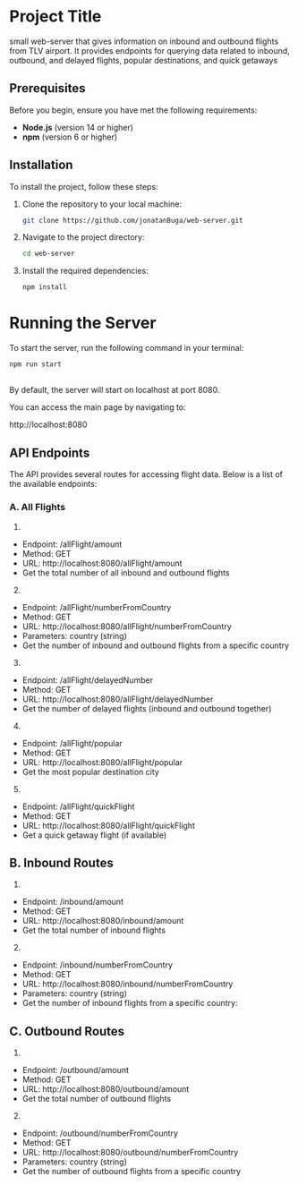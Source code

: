 # Project Title

small web-server that gives information on inbound and outbound flights from TLV airport.
It provides endpoints for querying data related to inbound, outbound, and delayed flights, popular destinations, and quick getaways

## Prerequisites

Before you begin, ensure you have met the following requirements:

- **Node.js** (version 14 or higher)
- **npm** (version 6 or higher)

## Installation

To install the project, follow these steps:

1. Clone the repository to your local machine:
    ```bash
    git clone https://github.com/jonatanBuga/web-server.git
    ```

2. Navigate to the project directory:
    ```bash
    cd web-server
    ```

3. Install the required dependencies:
    ```bash
    npm install
    ```



# Running the Server

To start the server, run the following command in your terminal:

```bash
npm run start

```

## 

By default, the server will start on localhost at port 8080.

You can access the main page by navigating to:

http://localhost:8080

## API Endpoints

The API provides several routes for accessing flight data. Below is a list of the available endpoints:

### A. All Flights


1. 
- Endpoint: /allFlight/amount
- Method: GET
- URL: http://localhost:8080/allFlight/amount
- Get the total number of all inbound and outbound flights


2. 
- Endpoint: /allFlight/numberFromCountry
- Method: GET
- URL: http://localhost:8080/allFlight/numberFromCountry
- Parameters: country (string)
- Get the number of inbound and outbound flights from a specific country

3. 
- Endpoint: /allFlight/delayedNumber
- Method: GET
- URL: http://localhost:8080/allFlight/delayedNumber
- Get the number of delayed flights (inbound and outbound together)

4. 
- Endpoint: /allFlight/popular
- Method: GET
- URL: http://localhost:8080/allFlight/popular
- Get the most popular destination city


5. 
- Endpoint: /allFlight/quickFlight
- Method: GET
- URL: http://localhost:8080/allFlight/quickFlight
- Get a quick getaway flight (if available)

## B. Inbound Routes

1. 

- Endpoint: /inbound/amount
- Method: GET
- URL: http://localhost:8080/inbound/amount
- Get the total number of inbound flights


2. 
- Endpoint: /inbound/numberFromCountry
- Method: GET
- URL: http://localhost:8080/inbound/numberFromCountry
- Parameters: country (string)
- Get the number of inbound flights from a specific country:


## C. Outbound Routes

1. 
- Endpoint: /outbound/amount
- Method: GET
- URL: http://localhost:8080/outbound/amount
- Get the total number of outbound flights

2. 
- Endpoint: /outbound/numberFromCountry
- Method: GET
- URL: http://localhost:8080/outbound/numberFromCountry
- Parameters: country (string)
- Get the number of outbound flights from a specific country
